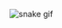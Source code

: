 ![snake gif](https://github.com/tainalmeidaa/tainalmeidaa/dist/output/github-contribution-grid-snake.svg)
